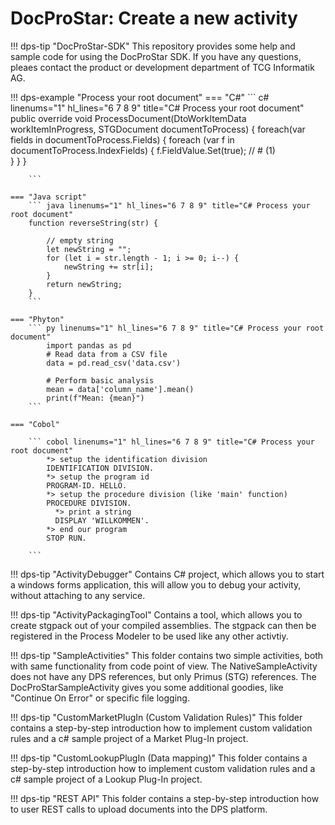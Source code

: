 # DocProStar: Create a new activity


!!! dps-tip "DocProStar-SDK"
	This repository provides some help and sample code for using the DocProStar SDK.
	If you have any questions, pleaes contact the product or development department of TCG Informatik AG.

!!! dps-example "Process your root document"
	=== "C#"
		``` c# linenums="1" hl_lines="6 7 8 9" title="C# Process your root document"
		public override void ProcessDocument(DtoWorkItemData workItemInProgress,
											STGDocument documentToProcess)
		{
			foreach(var fields in documentToProcess.Fields)
			{
				foreach (var f in documentToProcess.IndexFields)
				{
					f.FieldValue.Set(true); // # (1)  
				} 
			}
		}

		```  

	=== "Java script"
		``` java linenums="1" hl_lines="6 7 8 9" title="C# Process your root document"
		function reverseString(str) {

			// empty string
			let newString = "";
			for (let i = str.length - 1; i >= 0; i--) {
				newString += str[i];
			}
			return newString;
		} 
		```

	=== "Phyton"
		``` py linenums="1" hl_lines="6 7 8 9" title="C# Process your root document"
			import pandas as pd
			# Read data from a CSV file
			data = pd.read_csv('data.csv')

			# Perform basic analysis
			mean = data['column_name'].mean()
			print(f"Mean: {mean}")
		```  

	=== "Cobol"  

		``` cobol linenums="1" hl_lines="6 7 8 9" title="C# Process your root document"
			*> setup the identification division
            IDENTIFICATION DIVISION.
            *> setup the program id
            PROGRAM-ID. HELLO.
            *> setup the procedure division (like 'main' function)
            PROCEDURE DIVISION.
              *> print a string
              DISPLAY 'WILLKOMMEN'.
            *> end our program
            STOP RUN.

		```

!!! dps-tip "ActivityDebugger"
	Contains C# project, which allows you to start a windows forms application, this will allow you to debug your activity, without attaching to any service.

!!! dps-tip "ActivityPackagingTool"
	Contains a tool, which allows you to create stgpack out of your compiled assemblies. The stgpack can then be registered in the Process Modeler to be used like any other activtiy.

!!! dps-tip "SampleActivities"
	This folder contains two simple activities, both with same functionality from code point of view. The NativeSampleActivity does not have any DPS references, but only Primus (STG) references. The DocProStarSampleActivity gives you some additional goodies, like "Continue On Error" or specific file logging.

!!! dps-tip "CustomMarketPlugIn (Custom Validation Rules)"
	This folder contains a step-by-step introduction how to implement custom validation rules and a c# sample project of a Market Plug-In project.

!!! dps-tip "CustomLookupPlugIn (Data mapping)"
	This folder contains a step-by-step introduction how to implement custom validation rules and a c# sample project of a Lookup Plug-In project.


!!! dps-tip "REST API"
	This folder contains a step-by-step introduction how to user REST calls to upload documents into the DPS platform.
	

